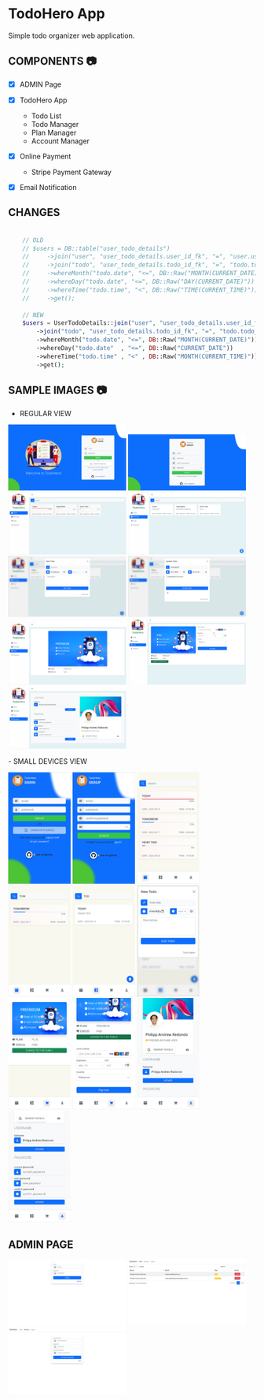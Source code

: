 
# TodoHero App
Simple todo organizer web application.


## COMPONENTS :camera:
- [X] ADMIN Page
- [x] TodoHero App
    - Todo List
    - Todo Manager
    - Plan Manager
    - Account Manager

- [x] Online Payment
    - Stripe Payment Gateway
- [x] Email Notification


## CHANGES
```php

    // OLD
    // $users = DB::table("user_todo_details")
    //     ->join("user", "user_todo_details.user_id_fk", "=", "user.user_id")
    //     ->join("todo", "user_todo_details.todo_id_fk", "=", "todo.todo_id")
    //     ->whereMonth("todo.date", "<=", DB::Raw("MONTH(CURRENT_DATE)"))
    //     ->whereDay("todo.date", "<=", DB::Raw("DAY(CURRENT_DATE)"))
    //     ->whereTime("todo.time", "<", DB::Raw("TIME(CURRENT_TIME)"))
    //     ->get();

    // NEW
    $users = UserTodoDetails::join("user", "user_todo_details.user_id_fk", "=", "user.user_id")
        ->join("todo", "user_todo_details.todo_id_fk", "=", "todo.todo_id")
        ->whereMonth("todo.date", "<=", DB::Raw("MONTH(CURRENT_DATE)"))
        ->whereDay("todo.date"  , "<=", DB::Raw("CURRENT_DATE"))
        ->whereTime("todo.time" , "<" , DB::Raw("MONTH(CURRENT_TIME)"))
        ->get();

```


## SAMPLE IMAGES :camera:

- REGULAR VIEW
<p align="left">
    <img src="screenshots/signin_xl.png" alt="md-to-xl and up" width="240px"/>
    <img src="screenshots/signup_xl.png" alt="md-to-xl and up" width="240px"/>
    <img src="screenshots/todo_xl.png" alt="md-to-xl and up" width="240px"/>
    <img src="screenshots/manage_xl.png" alt="md-to-xl and up" width="240px"/>
    <img src="screenshots/manage_new_todo_xl.png" alt="md-to-xl and up" width="240px"/>
    <img src="screenshots/manage_update_todo_xl.png" alt="md-to-xl and up" width="240px"/>
    <img src="screenshots/plan_xl.png" alt="md-to-xl and up" width="240px"/>
    <img src="screenshots/plan_upgrade_xl.png" alt="md-to-xl and up" width="240px"/>
    <img src="screenshots/account_xl.png" alt="md-to-xl and up" width="240px"/>
</p>
- SMALL DEVICES VIEW
<p align="left">
    <img src="screenshots/signin.png" alt="md-to-xl and up" width="127px"/>
    <img src="screenshots/signup.png" alt="md-to-xl and up" width="127px"/>
    <img src="screenshots/todo.png" alt="md-to-xl and up" width="127px"/>
    <img src="screenshots/todo_search.png" alt="md-to-xl and up" width="127px"/>
    <img src="screenshots/manage_search.png" alt="md-to-xl and up" width="127px"/>
    <img src="screenshots/manage_new_todo.png" alt="md-to-xl and up" width="127px"/>
    <img src="screenshots/plan_new.png" alt="md-to-xl and up" width="127px"/>
    <img src="screenshots/plan_upgrade.png" alt="md-to-xl and up" width="127px"/>
    <img src="screenshots/account.png" alt="md-to-xl and up" width="127px"/>
    <img src="screenshots/account_continue.png" alt="md-to-xl and up" width="127px"/>
</p>


## ADMIN PAGE
<p align="left">
    <img src="screenshots/admin_login.png" alt="md-to-xl and up" width="240px"/>
    <img src="screenshots/admin_main.png" alt="md-to-xl and up" width="240px"/>
    <img src="screenshots/admin_settings.png" alt="md-to-xl and up" width="240px"/>
</p>